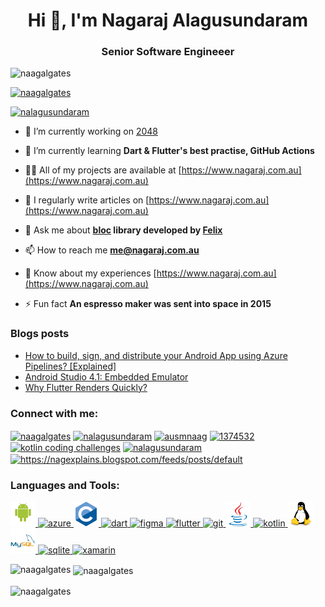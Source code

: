 <h1 align="center">Hi 👋, I'm Nagaraj Alagusundaram</h1>
<h3 align="center">Senior Software Engineeer</h3>

<p align="left"> <img src="https://komarev.com/ghpvc/?username=naagalgates&label=Profile%20views&color=0e75b6&style=flat" alt="naagalgates" /> </p>

<p align="left"> <a href="https://github.com/ryo-ma/github-profile-trophy"><img src="https://github-profile-trophy.vercel.app/?username=naagalgates" alt="naagalgates" /></a> </p>

<p align="left"> <a href="https://twitter.com/nalagusundaram" target="blank"><img src="https://img.shields.io/twitter/follow/nalagusundaram?logo=twitter&style=for-the-badge" alt="nalagusundaram" /></a> </p>

- 🔭 I’m currently working on [2048](https://github.com/NaagAlgates/2048)

- 🌱 I’m currently learning **Dart & Flutter's best practise, GitHub Actions**

- 👨‍💻 All of my projects are available at [https://www.nagaraj.com.au](https://www.nagaraj.com.au)

- 📝 I regularly write articles on [https://www.nagaraj.com.au](https://www.nagaraj.com.au)

- 💬 Ask me about **[bloc](https://github.com/felangel/bloc) library developed by [Felix](https://github.com/felangel)**

- 📫 How to reach me **me@nagaraj.com.au**

- 📄 Know about my experiences [https://www.nagaraj.com.au](https://www.nagaraj.com.au)

- ⚡ Fun fact **An espresso maker was sent into space in 2015**

### Blogs posts
<!-- BLOG-POST-LIST:START -->
- [How to build, sign, and distribute your Android App using Azure Pipelines? [Explained]](https://dev.to/naagalgates/how-to-build-sign-and-distribute-your-android-app-using-azure-pipelines-2d8f)
- [Android Studio 4.1: Embedded Emulator](https://dev.to/naagalgates/android-studio-4-1-embedded-emulator-212d)
- [Why Flutter Renders Quickly?](https://dev.to/naagalgates/why-flutter-renders-quickly-26lk)
<!-- BLOG-POST-LIST:END -->

<h3 align="left">Connect with me:</h3>
<p align="left">
<a href="https://dev.to/naagalgates" target="blank"><img align="center" src="https://cdn.jsdelivr.net/npm/simple-icons@3.0.1/icons/dev-dot-to.svg" alt="naagalgates" height="30" width="40" /></a>
<a href="https://twitter.com/nalagusundaram" target="blank"><img align="center" src="https://cdn.jsdelivr.net/npm/simple-icons@3.0.1/icons/twitter.svg" alt="nalagusundaram" height="30" width="40" /></a>
<a href="https://linkedin.com/in/ausmnaag" target="blank"><img align="center" src="https://cdn.jsdelivr.net/npm/simple-icons@3.0.1/icons/linkedin.svg" alt="ausmnaag" height="30" width="40" /></a>
<a href="https://stackoverflow.com/users/1374532" target="blank"><img align="center" src="https://cdn.jsdelivr.net/npm/simple-icons@3.0.1/icons/stackoverflow.svg" alt="1374532" height="30" width="40" /></a>
<a href="https://www.youtube.com/c/kotlin coding challenges" target="blank"><img align="center" src="https://cdn.jsdelivr.net/npm/simple-icons@3.0.1/icons/youtube.svg" alt="kotlin coding challenges" height="30" width="40" /></a>
<a href="https://www.hackerrank.com/nalagusundaram" target="blank"><img align="center" src="https://cdn.jsdelivr.net/npm/simple-icons@3.0.1/icons/hackerrank.svg" alt="nalagusundaram" height="30" width="40" /></a>
<a href="/https://nagexplains.blogspot.com/feeds/posts/default" target="blank"><img align="center" src="https://cdn.jsdelivr.net/npm/simple-icons@3.0.1/icons/rss.svg" alt="https://nagexplains.blogspot.com/feeds/posts/default" height="30" width="40" /></a>
</p>

<h3 align="left">Languages and Tools:</h3>
<p align="left"> <a href="https://developer.android.com" target="_blank"> <img src="https://raw.githubusercontent.com/devicons/devicon/master/icons/android/android-original-wordmark.svg" alt="android" width="40" height="40"/> </a> <a href="https://azure.microsoft.com/en-in/" target="_blank"> <img src="https://www.vectorlogo.zone/logos/microsoft_azure/microsoft_azure-icon.svg" alt="azure" width="40" height="40"/> </a> <a href="https://www.cprogramming.com/" target="_blank"> <img src="https://raw.githubusercontent.com/devicons/devicon/master/icons/c/c-original.svg" alt="c" width="40" height="40"/> </a> <a href="https://dart.dev" target="_blank"> <img src="https://www.vectorlogo.zone/logos/dartlang/dartlang-icon.svg" alt="dart" width="40" height="40"/> </a> <a href="https://www.figma.com/" target="_blank"> <img src="https://www.vectorlogo.zone/logos/figma/figma-icon.svg" alt="figma" width="40" height="40"/> </a> <a href="https://flutter.dev" target="_blank"> <img src="https://www.vectorlogo.zone/logos/flutterio/flutterio-icon.svg" alt="flutter" width="40" height="40"/> </a> <a href="https://git-scm.com/" target="_blank"> <img src="https://www.vectorlogo.zone/logos/git-scm/git-scm-icon.svg" alt="git" width="40" height="40"/> </a> <a href="https://www.java.com" target="_blank"> <img src="https://raw.githubusercontent.com/devicons/devicon/master/icons/java/java-original.svg" alt="java" width="40" height="40"/> </a> <a href="https://kotlinlang.org" target="_blank"> <img src="https://www.vectorlogo.zone/logos/kotlinlang/kotlinlang-icon.svg" alt="kotlin" width="40" height="40"/> </a> <a href="https://www.linux.org/" target="_blank"> <img src="https://raw.githubusercontent.com/devicons/devicon/master/icons/linux/linux-original.svg" alt="linux" width="40" height="40"/> </a> <a href="https://www.mysql.com/" target="_blank"> <img src="https://raw.githubusercontent.com/devicons/devicon/master/icons/mysql/mysql-original-wordmark.svg" alt="mysql" width="40" height="40"/> </a> <a href="https://www.sqlite.org/" target="_blank"> <img src="https://www.vectorlogo.zone/logos/sqlite/sqlite-icon.svg" alt="sqlite" width="40" height="40"/> </a> <a href="https://dotnet.microsoft.com/apps/xamarin" target="_blank"> <img src="https://raw.githubusercontent.com/detain/svg-logos/780f25886640cef088af994181646db2f6b1a3f8/svg/xamarin.svg" alt="xamarin" width="40" height="40"/> </a> </p>

<p><img align="left" src="https://github-readme-stats.vercel.app/api/top-langs?username=naagalgates&show_icons=true&locale=en&layout=compact" alt="naagalgates" /></p>

<p>&nbsp;<img align="center" src="https://github-readme-stats.vercel.app/api?username=naagalgates&show_icons=true&locale=en" alt="naagalgates" /></p>

<p><img align="center" src="https://github-readme-streak-stats.herokuapp.com/?user=naagalgates&" alt="naagalgates" /></p>
